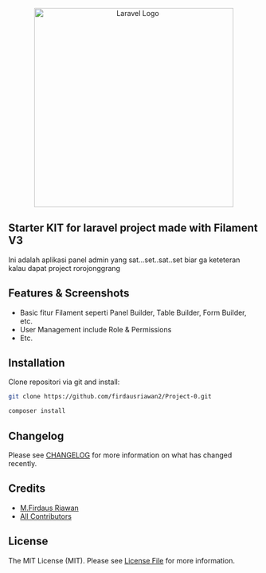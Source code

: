 <p align="center"><a href="https://laravel.com" target="_blank"><img src="https://raw.githubusercontent.com/laravel/art/master/logo-lockup/5%20SVG/2%20CMYK/1%20Full%20Color/laravel-logolockup-cmyk-red.svg" width="400" alt="Laravel Logo"></a></p>



## Starter KIT for laravel project made with Filament V3

Ini adalah aplikasi panel admin yang sat...set..sat..set biar ga keteteran kalau dapat project rorojonggrang

## Features & Screenshots

- Basic fitur Filament seperti Panel Builder, Table Builder, Form Builder, etc.
- User Management include Role & Permissions
- Etc.

## Installation

Clone repositori via git and install:

```bash
git clone https://github.com/firdausriawan2/Project-0.git
```
```bash
composer install
```
## Changelog

Please see [CHANGELOG](CHANGELOG.md) for more information on what has changed recently.

## Credits

-   [M.Firdaus Riawan](https://github.com/firdausriawan2)
-   [All Contributors](../../contributors)

## License

The MIT License (MIT). Please see [License File](LICENSE.md) for more information.
